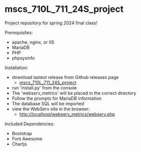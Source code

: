 # mscs_710L_711_24S_project
Project repository for spring 2024 final class!


Prerequisites:
  - apache, nginx, or IIS
  - MariaDB
  - PHP
  - phpsysinfo
  
Installation:
  - download lastest release from Github releases page
    - [mscs_710L_711_24S_project](https://github.com/klyon0517/mscs_710L_711_24S_project/releases)
  - run 'install.py' from the console
  - The 'webserv_metrics' will be placed in the correct directory
  - Follow the prompts for MariaDB information
  - The database SQL will be imported
  - view the WebServ site in the browser:
    - [http://localhost/webserv_metrics/webserv.php](http://localhost/webserv_metrics/webserv.php)
    
Included Dependencies:
  - Bootstrap
  - Font Awesome
  - Chartjs